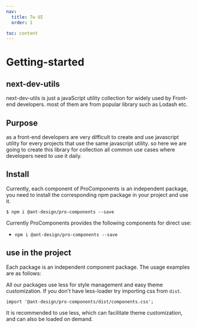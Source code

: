 ```yaml
---
nav:
  title: Tw UI
  order: 1

toc: content
---
```


# Getting-started

## next-dev-utils

next-dev-utils is just a javaScript utility collection for widely used by Front-end developers.
most of them are from popular library such as Lodash etc.

## Purpose

as a front-end developers are very difficult to create and use javascript utility for every projects that use the same javascript utility. so here we are going to create this library for collection all common use cases where developers need to use it daily.

## Install

Currently, each component of ProComponents is an independent package, you need to install the corresponding npm package in your project and use it.

```shell
$ npm i @ant-design/pro-components --save
```

Currently ProComponents provides the following components for direct use:

- `npm i @ant-design/pro-components --save`

## use in the project

Each package is an independent component package. The usage examples are as follows:

All our packages use less for style management and easy theme customization. If you don't have less-loader try importing css from `dist`.

```tsx | pure
import '@ant-design/pro-components/dist/components.css';
```

It is recommended to use less, which can facilitate theme customization, and can also be loaded on demand.
